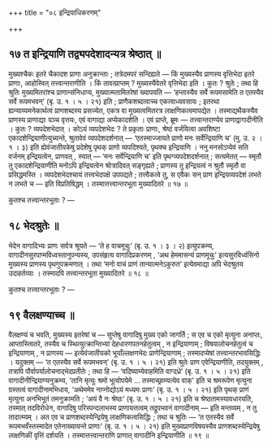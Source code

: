 +++
title = "०८ इन्द्रियाधिकरणम्"

+++

## १७ त इन्द्रियाणि तद्व्यपदेशादन्यत्र श्रेष्ठात् ॥

मुख्यश्चैकः इतरे चैकादश प्राणा अनुक्रान्ताः ; तत्रेदमपरं सन्दिह्यते — किं मुख्यस्यैव प्राणस्य वृत्तिभेदा इतरे प्राणाः, आहोस्वित् तत्त्वान्तराणीति । किं तावत्प्राप्तम् ? मुख्यस्यैवेतरे वृत्तिभेदा इति । कुतः ? श्रुतेः ; तथा हि श्रुतिः मुख्यमितरांश्च प्राणान्संनिधाप्य, मुख्यात्मतामितरेषां ख्यापयति — ‘हन्तास्यैव सर्वे रूपमसामेति त एतस्यैव सर्वे रूपमभवन्’ (बृ. उ. १ । ५ । २१) इति ; प्राणैकशब्दत्वाच्च एकत्वाध्यवसायः ; इतरथा ह्यन्याय्यमनेकार्थत्वं प्राणशब्दस्य प्रसज्येत, एकत्र वा मुख्यत्वमितरत्र लाक्षणिकत्वमापद्येत । तस्माद्यथैकस्यैव प्राणस्य प्राणाद्याः पञ्च वृत्तयः, एवं वागाद्या अप्येकादशेति । एवं प्राप्ते, ब्रूमः — तत्त्वान्तराण्येव प्राणाद्वागादीनीति । कुतः ? व्यपदेशभेदात् । कोऽयं व्यपदेशभेदः ? ते प्रकृताः प्राणाः, श्रेष्ठं वर्जयित्वा अवशिष्टा एकादशेन्द्रियाणीत्युच्यन्ते, श्रुतावेवं व्यपदेशदर्शनात् — ‘एतस्माज्जायते प्राणो मनः सर्वेन्द्रियाणि च’ (मु. उ. २ । १ । ३) इति ह्येवंजातीयकेषु प्रदेशेषु पृथक् प्राणो व्यपदिश्यते, पृथक्च इन्द्रियाणि । ननु मनसोऽप्येवं सति वर्जनम् इन्द्रियत्वेन, प्राणवत् , स्यात् — ‘मनः सर्वेन्द्रियाणि च’ इति पृथग्व्यपदेशदर्शनात् ; सत्यमेतत् — स्मृतौ तु एकादशेन्द्रियाणीति मनोऽपि इन्द्रियत्वेन श्रोत्रादिवत् सङ्गृह्यते ; प्राणस्य तु इन्द्रियत्वं न श्रुतौ स्मृतौ वा प्रसिद्धमस्ति । व्यपदेशभेदश्चायं तत्त्वभेदपक्षे उपपद्यते ; तत्त्वैकत्वे तु, स एवैकः सन् प्राण इन्द्रियव्यपदेशं लभते न लभते च — इति विप्रतिषिद्धम् । तस्मात्तत्त्वान्तरभूता मुख्यादितरे ॥ १७ ॥

कुतश्च तत्त्वान्तरभूताः ? —

## १८ भेदश्रुतेः ॥

भेदेन वागादिभ्यः प्राणः सर्वत्र श्रूयते — ‘ते ह वाचमूचुः’ (बृ. उ. १ । ३ । २) इत्युपक्रम्य, वागादीनसुरपाप्मविध्वस्तानुपन्यस्य, उपसंहृत्य वागादिप्रकरणम् , ‘अथ हेममासन्यं प्राणमूचुः’ इत्यसुरविध्वंसिनो मुख्यस्य प्राणस्य पृथगुपक्रमणात् । तथा ‘मनो वाचं प्राणं तान्यात्मनेऽकुरुत’ इत्येवमाद्या अपि भेदश्रुतय उदाहर्तव्याः । तस्मादपि तत्त्वान्तरभूता मुख्यादितरे ॥ १८ ॥

कुतश्च तत्त्वान्तरभूताः ? —

## १९ वैलक्षण्याच्च ॥

वैलक्षण्यं च भवति, मुख्यस्य इतरेषां च — सुप्तेषु वागादिषु मुख्य एको जागर्ति ; स एव च एको मृत्युना अनाप्तः, आप्तास्त्वितरे, तस्यैव च स्थित्युत्क्रान्तिभ्यां देहधारणपतनहेतुत्वम् , न इन्द्रियाणाम् ; विषयालोचनहेतुत्वं च इन्द्रियाणाम् , न प्राणस्य — इत्येवंजातीयको भूयाँल्लक्षणभेदः प्राणेन्द्रियाणाम् ; तस्मादप्येषां तत्त्वान्तरभावसिद्धिः । यदुक्तम् — ‘त एतस्यैव सर्वे रूपमभवन्’ (बृ. उ. १ । ५ । २१) इति श्रुतेः प्राण एवेन्द्रियाणीति, तदयुक्तम् , तत्रापि पौर्वापर्यालोचनाद्भेदप्रतीतेः ; तथा हि — ‘वदिष्याम्येवाहमिति वाग्दध्रे’ (बृ. उ. १ । ५ । २१) इति वागादीनीन्द्रियाण्यनुक्रम्य, ‘तानि मृत्युः श्रमो भूत्वोपयेमे ... तस्माच्छ्राम्यत्येव वाक्’ इति च श्रमरूपेण मृत्युना ग्रस्तत्वं वागादीनामभिधाय, ‘अथेममेव नाप्नोद्योऽयं मध्यमः प्राणः’ (बृ. उ. १ । ५ । २१) इति पृथक् प्राणं मृत्युना अनभिभूतं तमनुक्रामति ; ‘अयं वै नः श्रेष्ठः’ (बृ. उ. १ । ५ । २१) इति च श्रेष्ठतामस्यावधारयति, तस्मात् तदविरोधेन, वागादिषु परिस्पन्दलाभस्य प्राणायत्तत्वम् तद्रूपभवनं वागादीनाम् — इति मन्तव्यम् , न तु तादात्म्यम् । अत एव च प्राणशब्दस्येन्द्रियेषु लाक्षणिकत्वसिद्धिः ; तथा च श्रुतिः — ‘त एतस्यैव सर्वे रूपमभवँस्तस्मादेत एतेनाख्यायन्ते प्राणाः’ (बृ. उ. १ । ५ । २१) इति मुख्यप्राणविषयस्यैव प्राणशब्दस्येन्द्रियेषु लाक्षणिकीं वृत्तिं दर्शयति । तस्मात्तत्त्वान्तराणि प्राणात् वागादीनि इन्द्रियाणीति ॥ १९ ॥
